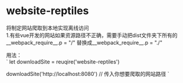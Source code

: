 # website-reptiles
将制定网站爬取到本地实现离线访问  
1.有些vue开发的网站如果资源路径不正确，需要手动把dist文件夹下所有的__webpack_require__.p = "/" 替换成__webpack_require__.p = "./"  

用法：  
`
  let downloadSite = reuqire('website-reptiles')   
  
  downloadSite('http://localhost:8080') // 传入你想要爬取的网站路径
`

